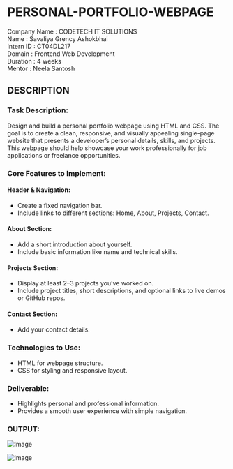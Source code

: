 # PERSONAL-PORTFOLIO-WEBPAGE

Company Name  : CODETECH IT SOLUTIONS              
Name          : Savaliya Grency Ashokbhai          
Intern ID     : CT04DL217                          
Domain        : Frontend Web Development           
Duration      : 4 weeks                            
Mentor        : Neela Santosh         

## DESCRIPTION

### Task Description:

Design and build a personal portfolio webpage using HTML and CSS. The goal is to create a clean, responsive, and visually appealing single-page website that presents a developer’s personal details, skills, and projects. This webpage should help showcase your work professionally for job applications or freelance opportunities.

### Core Features to Implement:

#### Header & Navigation:
- Create a fixed navigation bar.
- Include links to different sections: Home, About, Projects, Contact.

#### About Section:
- Add a short introduction about yourself.
- Include basic information like name and technical skills.

#### Projects Section:
- Display at least 2–3 projects you’ve worked on.
- Include project titles, short descriptions, and optional links to live demos or GitHub repos.

#### Contact Section:
- Add your contact details.
  
### Technologies to Use:
- HTML for webpage structure.
- CSS for styling and responsive layout.

### Deliverable:
- Highlights personal and professional information.
- Provides a smooth user experience with simple navigation.

### OUTPUT:

![Image](https://github.com/user-attachments/assets/e20fef45-e9cc-4e1d-b241-cbc2eed5150b)

![Image](https://github.com/user-attachments/assets/f22a29cf-7696-4064-8eaf-a00e4b21a2f0)
